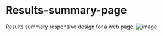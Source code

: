 # Results-summary-page
Results summary responsive design for a web page.
![image](https://github.com/AlbaAdrian24/Results-summary-page/assets/166347989/541ae2ca-21f4-43c9-bba0-c45a02977e33)

